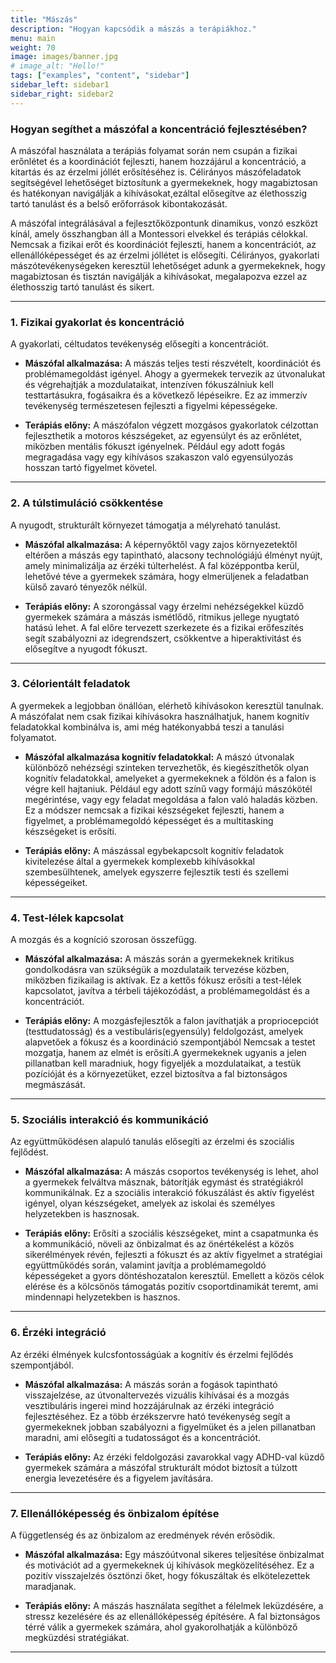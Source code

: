 ```yaml
---
title: "Mászás"
description: "Hogyan kapcsódik a mászás a terápiákhoz."
menu: main
weight: 70
image: images/banner.jpg
# image_alt: "Hello!"
tags: ["examples", "content", "sidebar"]
sidebar_left: sidebar1
sidebar_right: sidebar2
---
```


### Hogyan segíthet a mászófal a koncentráció fejlesztésében?  

A mászófal használata a terápiás folyamat során nem csupán a fizikai erőnlétet és a koordinációt fejleszti, hanem hozzájárul a koncentráció, a kitartás és az érzelmi jóllét erősítéséhez is. Célirányos mászófeladatok segítségével lehetőséget biztosítunk a gyermekeknek, hogy magabiztosan és hatékonyan navigálják a kihívásokat,ezáltal elősegítve az élethosszig tartó tanulást és a belső erőforrások kibontakozását.

A mászófal integrálásával a fejlesztőközpontunk dinamikus, vonzó eszközt kínál, amely összhangban áll a Montessori elvekkel és terápiás célokkal. Nemcsak a fizikai erőt és koordinációt fejleszti, hanem a koncentrációt, az ellenállóképességet és az érzelmi jóllétet is elősegíti. Célirányos, gyakorlati mászótevékenységeken keresztül lehetőséget adunk a gyermekeknek, hogy magabiztosan és tisztán navigálják a kihívásokat, megalapozva ezzel az élethosszig tartó tanulást és sikert.

---

### 1. **Fizikai gyakorlat és koncentráció**  

A gyakorlati, céltudatos tevékenység elősegíti a koncentrációt.

   - **Mászófal alkalmazása:** A mászás teljes testi részvételt, koordinációt és problémamegoldást igényel. Ahogy a gyermekek tervezik az útvonalukat és végrehajtják a mozdulataikat, intenzíven fókuszálniuk kell testtartásukra, fogásaikra és a következő lépéseikre. Ez az immerzív tevékenység természetesen fejleszti a figyelmi képességeke.

   - **Terápiás előny:** A mászófalon végzett mozgásos gyakorlatok célzottan fejleszthetik a motoros készségeket, az egyensúlyt és az erőnlétet, miközben mentális fókuszt igényelnek. Például egy adott fogás megragadása vagy egy kihívásos szakaszon való egyensúlyozás hosszan tartó figyelmet követel.

---

### 2. **A túlstimuláció csökkentése**  

A nyugodt, strukturált környezet támogatja a mélyreható tanulást.

   - **Mászófal alkalmazása:** A képernyőktől vagy zajos környezetektől eltérően a mászás egy tapintható, alacsony technológiájú élményt nyújt, amely minimalizálja az érzéki túlterhelést. A fal középpontba kerül, lehetővé téve a gyermekek számára, hogy elmerüljenek a feladatban külső zavaró tényezők nélkül.

   - **Terápiás előny:** A szorongással vagy érzelmi nehézségekkel  küzdő gyermekek számára a mászás ismétlődő, ritmikus jellege nyugtató hatású lehet. A fal előre tervezett szerkezete és a fizikai erőfeszítés segít szabályozni az idegrendszert, csökkentve a hiperaktivitást és elősegítve a nyugodt fókuszt.

---

### 3. **Célorientált feladatok**  

A gyermekek a legjobban önállóan, elérhető kihívásokon keresztül tanulnak. A mászófalat nem csak fizikai kihívásokra használhatjuk, hanem kognitív feladatokkal kombinálva is, ami még hatékonyabbá teszi a tanulási folyamatot.

   - **Mászófal alkalmazása kognitív feladatokkal:** A mászó útvonalak különböző nehézségi szinteken tervezhetők, és kiegészíthetők olyan kognitív feladatokkal, amelyeket a gyermekeknek a földön és a falon is végre kell hajtaniuk. Például egy adott színű vagy formájú mászókötél megérintése, vagy egy feladat megoldása a falon való haladás közben. Ez a módszer nemcsak a fizikai készségeket fejleszti, hanem a figyelmet, a problémamegoldó képességet és a multitasking készségeket is erősíti.

   - **Terápiás előny:** A mászással egybekapcsolt kognitív feladatok kivitelezése által a gyermekek komplexebb kihívásokkal szembesülhtenek, amelyek egyszerre fejlesztik testi és szellemi képességeiket.

---

### 4. **Test-lélek kapcsolat**  

A mozgás és a kogníció szorosan összefügg.

   - **Mászófal alkalmazása:** A mászás során a gyermekeknek kritikus gondolkodásra van szükségük a mozdulataik tervezése közben, miközben fizikailag is aktívak. Ez a kettős fókusz erősíti a test-lélek kapcsolatot, javítva a térbeli tájékozódást, a problémamegoldást és a koncentrációt.

   - **Terápiás előny:** A mozgásfejlesztők a falon javíthatják a propriocepciót (testtudatosság) és a vestibuláris(egyensúly) feldolgozást, amelyek alapvetőek a fókusz és a koordináció szempontjából Nemcsak a testet mozgatja, hanem az elmét is erősíti.A gyermekeknek ugyanis a jelen pillanatban kell maradniuk, hogy figyeljék a mozdulataikat, a testük pozícióját és a környezetüket, ezzel biztosítva a fal biztonságos megmászását. 

---

### 5. **Szociális interakció és kommunikáció**  

Az együttműködésen alapuló tanulás elősegíti az érzelmi és szociális fejlődést.

   - **Mászófal alkalmazása:** A mászás csoportos tevékenység is lehet, ahol a gyermekek felváltva másznak, bátorítják egymást és stratégiákról kommunikálnak. Ez a szociális interakció fókuszálást és aktív figyelést igényel, olyan készségeket, amelyek az iskolai és személyes helyzetekben is hasznosak.

   - **Terápiás előny:** Erősíti a szociális készségeket, mint a csapatmunka és a kommunikáció, növeli az önbizalmat és az önértékelést a közös sikerélmények révén, fejleszti a fókuszt és az aktív figyelmet a stratégiai együttműködés során, valamint javítja a problémamegoldó képességeket a gyors döntéshozatalon keresztül. Emellett a közös célok elérése és a kölcsönös támogatás pozitív csoportdinamikát teremt, ami mindennapi helyzetekben is hasznos.

---

### 6. **Érzéki integráció**  

Az érzéki élmények kulcsfontosságúak a kognitív és érzelmi fejlődés szempontjából.

   - **Mászófal alkalmazása:** A mászás során a fogások tapintható visszajelzése, az útvonaltervezés vizuális kihívásai és a mozgás vesztibuláris ingerei mind hozzájárulnak az érzéki integráció fejlesztéséhez. Ez a több érzékszervre ható tevékenység segít a gyermekeknek jobban szabályozni a figyelmüket és a jelen pillanatban maradni, ami elősegíti a tudatosságot és a koncentrációt.

   - **Terápiás előny:** Az érzéki feldolgozási zavarokkal vagy ADHD-val küzdő gyermekek számára a mászófal strukturált módot biztosít a túlzott energia levezetésére és a figyelem javítására. 


---

### 7. **Ellenállóképesség és önbizalom építése**  

A függetlenség és az önbizalom az eredmények révén erősödik.

   - **Mászófal alkalmazása:** Egy mászóútvonal sikeres teljesítése önbizalmat és motivációt ad a gyermekeknek új kihívások megközelítéséhez. Ez a pozitív visszajelzés ösztönzi őket, hogy fókuszáltak és elkötelezettek maradjanak.
  
   - **Terápiás előny:** A mászás használata segíthet a félelmek leküzdésére, a stressz kezelésére és az ellenállóképesség építésére. A fal biztonságos térré válik a gyermekek számára, ahol gyakorolhatják a különböző megküzdési stratégiákat.

---
